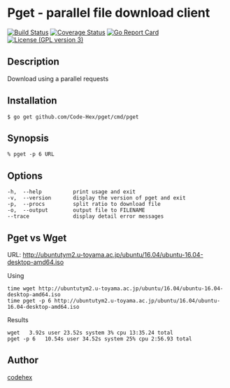 Pget - parallel file download client
=======

[![Build Status](https://travis-ci.org/Code-Hex/pget.svg?branch=master)](https://travis-ci.org/Code-Hex/pget)
[![Coverage Status](https://coveralls.io/repos/github/Code-Hex/pget/badge.svg?branch=master)](https://coveralls.io/github/Code-Hex/pget?branch=master)
[![Go Report Card](https://goreportcard.com/badge/github.com/Code-Hex/pget)](https://goreportcard.com/report/github.com/Code-Hex/pget)
[![License (GPL version 3)](https://img.shields.io/badge/license-GNU%20GPL%20version%203-blue.svg?style=flat-square)](http://opensource.org/licenses/GPL-3.0)
## Description

Download using a parallel requests

## Installation

    $ go get github.com/Code-Hex/pget/cmd/pget

## Synopsis

    % pget -p 6 URL

## Options

```
-h,  --help          print usage and exit
-v,  --version       display the version of pget and exit
-p,  --procs         split ratio to download file
-o,  --output        output file to FILENAME
--trace              display detail error messages
```

## Pget vs Wget

URL: http://ubuntutym2.u-toyama.ac.jp/ubuntu/16.04/ubuntu-16.04-desktop-amd64.iso

Using
```
time wget http://ubuntutym2.u-toyama.ac.jp/ubuntu/16.04/ubuntu-16.04-desktop-amd64.iso
time pget -p 6 http://ubuntutym2.u-toyama.ac.jp/ubuntu/16.04/ubuntu-16.04-desktop-amd64.iso
```
Results

```
wget   3.92s user 23.52s system 3% cpu 13:35.24 total
pget -p 6   10.54s user 34.52s system 25% cpu 2:56.93 total
```

## Author

[codehex](https://twitter.com/CodeHex)

